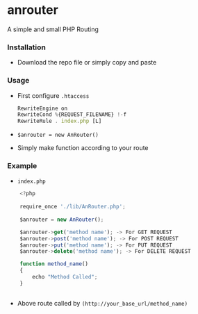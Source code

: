 # anrouter
A simple and small PHP Routing


### Installation

- Download the repo file or simply copy and paste

### Usage

- First configure `.htaccess`
    ```jsx
    RewriteEngine on
    RewriteCond %{REQUEST_FILENAME} !-f
    RewriteRule . index.php [L]
   ```    
- ```$anrouter = new AnRouter()```

- Simply make function according to your route

### Example

- `index.php`
```jsx
    <?php
    
    require_once './lib/AnRouter.php';
    
    $anrouter = new AnRouter();

    $anrouter->get('method name'); -> For GET REQUEST
    $anrouter->post('method name'); -> For POST REQUEST
    $anrouter->put('method name'); -> For PUT REQUEST
    $anrouter->delete('method name'); -> For DELETE REQUEST

    function method_name()
    {
        echo "Method Called";
    }
    
```    
- Above route called by `(http://your_base_url/method_name)`

